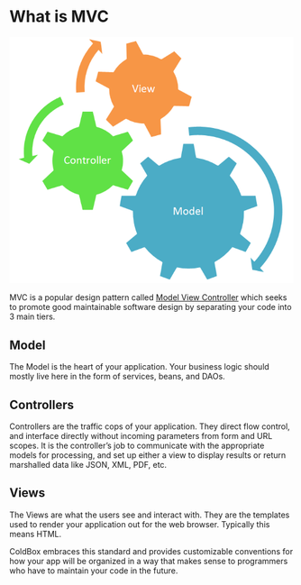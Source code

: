 # What is MVC

![](../images/mvc-overview.png)

MVC is a popular design pattern called [Model View Controller](http://en.wikipedia.org/wiki/Model–view–controller) which seeks to promote good maintainable software design by separating your code into 3 main tiers.

## Model
The Model is the heart of your application.  Your business logic should mostly live here in the form of services, beans, and DAOs. 

## Controllers
Controllers are the traffic cops of your application. They direct flow control, and interface directly without incoming parameters from form and URL scopes. It is the controller’s job to communicate with the appropriate models for processing, and set up either a view to display results or return marshalled data like JSON, XML, PDF, etc. 

## Views
The Views are what the users see and interact with. They are the templates used to render your application out for the web browser. Typically this means HTML. 

ColdBox embraces this standard and provides customizable conventions for how your app will be organized in a way that makes sense to programmers who have to maintain your code in the future.
